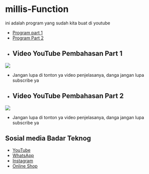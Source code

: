# millis-Function 
ini adalah program yang sudah kita buat di youtube 
- [Program part 1](https://github.com/BadarTeknog/Arduino-Function/blob/main/millis-function/millis/apa_itu_millis___.ino) 
- [Program Part 2](https://github.com/BadarTeknog/Arduino-Function/blob/main/millis-function/millis2/millis_2.ino) 
- ## Video YouTube Pembahasan Part 1
[![](https://img.youtube.com/vi/FJvyZRN6l0E/0.jpg)](https://youtu.be/FJvyZRN6l0E
)
- Jangan lupa di tonton ya video penjelasanya, danga jangan lupa subscribe ya
- ## Video YouTube Pembahasan Part 2
[![](https://img.youtube.com/vi/ESJhUGszfuE/0.jpg)](https://youtu.be/ESJhUGszfuE
)
- Jangan lupa di tonton ya video penjelasanya, danga jangan lupa subscribe ya
## Sosial media Badar Teknog

- [YouTube](https://youtube.com/badarteknog)
- [WhatsApp](https://chat.whatsapp.com/I6U3KmrqnQfKv9JLi29ZmO)
- [Instagram](https://instagram.com/badarteknog)
- [Online Shop](https://shopee.co.id/badar_teknog)
